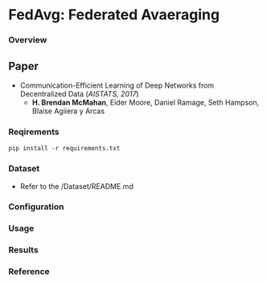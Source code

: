 # FedAvg: Federated Avaeraging

### Overview

## Paper
- Communication-Efficient Learning of Deep Networks from Decentralized Data (*AISTATS, 2017*)
  - **H. Brendan McMahan**, Eider Moore, Daniel Ramage, Seth Hampson, Blaise Agiiera y Arcas

### Reqirements

```
pip install -r requirements.txt
```

### Dataset
- Refer to the /Dataset/README.md

### Configuration

### Usage

### Results

### Reference
